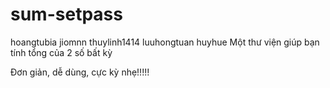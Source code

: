 # sum-setpass
hoangtubia
jiomnn
thuylinh1414
luuhongtuan
huyhue
Một thư viện giúp bạn tính tổng của 2 số bất kỳ

Đơn giản, dễ dùng, cực kỳ nhẹ!!!!!
